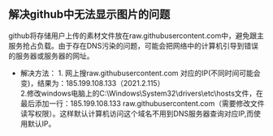 ## 解决github中无法显示图片的问题   
github将存储用户上传的素材文件放在raw.githubusercontent.com中，避免跟主服务抢占负载。由于存在DNS污染的问题，可能会把网络中的计算机引导到错误的服务器或服务器的网址。   
 - 解决方法： 1. 网上搜raw.githubusercontent.com 对应的IP(不同时间可能会变)，结果为：185.199.108.133（2021.2.115）  
2.修改windows电脑上的C:\Windows\System32\drivers\etc\hosts文件，在最后添加一行：185.199.108.133 raw.githubusercontent.com（需要修改文件读写权限）。这样默认计算机访问这个域名不用到DNS服务器查询对应IP,而使用默认IP。